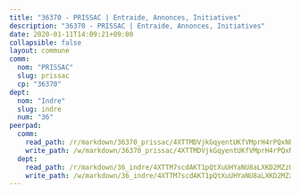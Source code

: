 ```yaml
---
title: "36370 - PRISSAC | Entraide, Annonces, Initiatives"
description: "36370 - PRISSAC | Entraide, Annonces, Initiatives"
date: 2020-01-11T14:09:21+09:00
collapsible: false
layout: commune
comm:
  nom: "PRISSAC"
  slug: prissac
  cp: "36370"
dept:
  nom: "Indre"
  slug: indre
  num: "36"
peerpad:
  comm:
    read_path: /r/markdown/36370_prissac/4XTTMDVjkGqyentUKfVMprH4rPQxNPTTeHNyXNGo6ZG3RWLPW
    write_path: /w/markdown/36370_prissac/4XTTMDVjkGqyentUKfVMprH4rPQxNPTTeHNyXNGo6ZG3RWLPW-K3TgUbhKV2gmGt6beXw5uQjU16Jhs24eBhsYtYwBqRATXJ3ZFjEbv5N5UDrJHcn54kByyvFi546E6PDL6q3QJEoAgEypayP1MLBcXDMZmF9VMeiEz9gRKf1hjVez4tkU7ymC3ncC
  dept:
    read_path: /r/markdown/36_indre/4XTTM7scdAKT1pQtXuUHYaNU8aLXKD2MZzUyDRUiaoLJH1te1
    write_path: /w/markdown/36_indre/4XTTM7scdAKT1pQtXuUHYaNU8aLXKD2MZzUyDRUiaoLJH1te1-K3TgUJm9AdSDNtPtmMKFa5Tiw77X4i7zf6CsTYrtgVdahxAwuJV6RAfi8dWyH9wrbVDRxjX7knrwwECg7WApeuWQ945kurMeJLQeKJv4CQZseab78J3HMioZhgr2H44E9b6FqBoT
---
```


